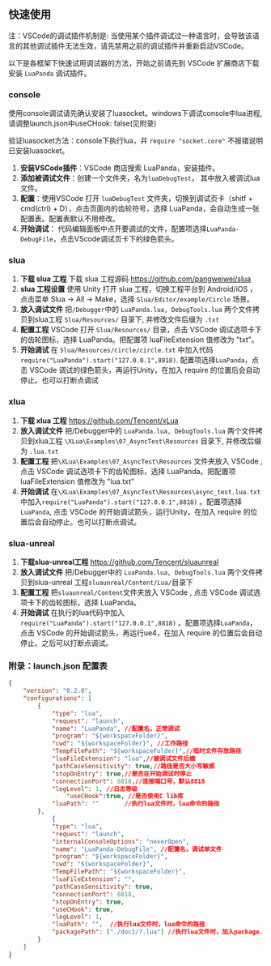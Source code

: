 ## 快速使用

注：VSCode的调试插件机制是: 当使用某个插件调试过一种语言时，会导致该语言的其他调试插件无法生效，请先禁用之前的调试插件并重新启动VSCode。

以下是各框架下快速试用调试器的方法，开始之前请先到 VSCode 扩展商店下载安装 `LuaPanda` 调试插件。

### console

使用console调试请先确认安装了luasocket。windows下调试console中lua进程, 请调整launch.json中useCHook: false(见附录)

验证luasocket方法：console下执行lua，并 `require "socket.core"` 不报错说明已安装luasocket。

1. **安装VSCode插件**：VSCode 商店搜索 LuaPanda，安装插件。
2. **添加被调试文件**：创建一个文件夹，名为`luaDebugTest`，  其中放入被调试lua文件。
3. **配置**：使用VSCode 打开 `luaDebugTest` 文件夹，切换到调试页卡（shitf + cmd(ctrl) + D），点击页面内的齿轮符号，选择 LuaPanda，会自动生成一张配置表。配置表默认不用修改。
4. **开始调试**：  代码编辑面板中点开要调试的文件，配置项选择`LuaPanda-DebugFile`，点击VScode调试页卡下的绿色箭头。



### slua

1. **下载 slua 工程** 下载 slua 工程源码 https://github.com/pangweiwei/slua
2. **slua 工程设置** 使用 Unity 打开 slua 工程，切换工程平台到 Android/iOS ， 点击菜单 Slua -> All -> Make，选择 `Slua/Editor/example/Circle` 场景。
3. **放入调试文件** 把`/Debugger`中的 `LuaPanda.lua, DebugTools.lua` 两个文件拷贝到slua工程 `Slua/Resources/` 目录下, 并修改文件后缀为 `.txt`
4. **配置工程** VSCode 打开 `Slua/Resources/` 目录，点击 VSCode 调试选项卡下的齿轮图标，选择 LuaPanda。把配置项 luaFileExtension 值修改为 "txt"。
5. **开始调试** 在 `Slua/Resources/circle/circle.txt` 中加入代码 `require("LuaPanda").start("127.0.0.1",8818)`.  配置项选择`LuaPanda`，点击 VSCode 调试的绿色箭头，再运行Unity，在加入 require 的位置后会自动停止。也可以打断点调试



### xlua

1. **下载 xlua 工程**  https://github.com/Tencent/xLua
2. **放入调试文件** 把/Debugger中的 `LuaPanda.lua, DebugTools.lua` 两个文件拷贝到xlua工程 `\XLua\Examples\07_AsyncTest\Resources` 目录下, 并修改后缀为 `.lua.txt`
3. **配置工程**  把`\XLua\Examples\07_AsyncTest\Resources` 文件夹放入 VSCode , 点击 VSCode 调试选项卡下的齿轮图标，选择 LuaPanda。把配置项 luaFileExtension 值修改为 "lua.txt"
4. **开始调试** 在`\XLua\Examples\07_AsyncTest\Resources\async_test.lua.txt` 中加入`require("LuaPanda").start("127.0.0.1",8818)` 。配置项选择`LuaPanda`, 点击 VSCode 的开始调试箭头，运行Unity，在加入 require 的位置后会自动停止。也可以打断点调试。



### slua-unreal

1. **下载slua-unreal工程** https://github.com/Tencent/sluaunreal
2. **放入调试文件** 把/Debugger中的 `LuaPanda.lua, DebugTools.lua` 两个文件拷贝到slua-unreal 工程`sluaunreal/Content/Lua/`目录下
3. **配置工程** 把`sluaunreal/Content`文件夹放入 VSCode , 点击 VSCode 调试选项卡下的齿轮图标，选择 LuaPanda。
4. **开始调试** 在执行的lua代码中加入`require("LuaPanda").start("127.0.0.1",8818)` 。配置项选择`LuaPanda`， 点击 VSCode 的开始调试箭头，再运行ue4，在加入 require 的位置后会自动停止。之后可以打断点调试。



### 附录：launch.json 配置表

```json
{
    "version": "0.2.0",
    "configurations": [
        {
            "type": "lua",
            "request": "launch",
            "name": "LuaPanda",	//配置名，正常调试
            "program": "${workspaceFolder}",
            "cwd": "${workspaceFolder}", //工作路径
            "TempFilePath": "${workspaceFolder}",//临时文件存放路径
            "luaFileExtension": "lua",//被调试文件后缀
            "pathCaseSensitivity": true,//路径是否大小写敏感
            "stopOnEntry": true,//是否在开始调试时停止
            "connectionPort": 8818,//连接端口号，默认8818
            "logLevel": 1, //日志等级
        		"useCHook":true, //是否使用C lib库
            "luaPath": ""		//执行lua文件时，lua命令的路径
        },
    		{
            "type": "lua",
            "request": "launch",
            "internalConsoleOptions": "neverOpen",
            "name": "LuaPanda-DebugFile", //配置名，调试单文件
            "program": "${workspaceFolder}",
            "cwd": "${workspaceFolder}",
            "TempFilePath": "${workspaceFolder}",
            "luaFileExtension": "",
            "pathCaseSensitivity": true,
            "connectionPort": 8818,
            "stopOnEntry": true,
            "useCHook": true,
            "logLevel": 1,
            "luaPath": "",	//执行lua文件时，lua命令的路径	
            "packagePath": ["./doc1/?.lua"] //执行lua文件时，加入package.path的路径
        }
    ]
}
```

